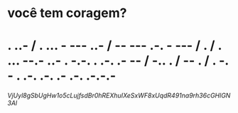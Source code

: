 # você tem coragem?
<h1>. ..- / . ... - --- ..- / -- --- .-. - --- / . / . ... --.- ..- . -.-. . .-. .- -- / -.. . / -- . / . -. - . .-. .-. .- .-. .-.-.-</h1>
<p><i>VjUyl8gSbUgHw1o5cLujfsdBr0hREXhuIXeSxWF8xUqdR491na9rh36cGHlGN3Al</i></p>
<p style="color:midnightblue;">
<h1 style="background-color:lightskyblue
